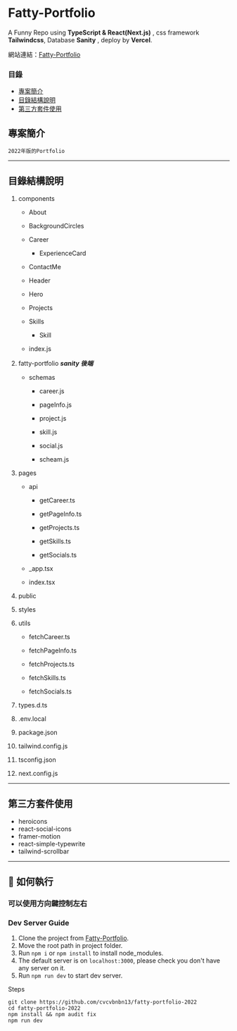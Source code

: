 # Fatty-Portfolio

A Funny Repo using **TypeScript & React(Next.js)** , css framework **Tailwindcss**, Database **Sanity** , deploy by **Vercel**.

網站連結：[Fatty-Portfolio](https://fatty-portfolio-2022.vercel.app/)

### 目錄

- [專案簡介](#專案簡介)
- [目錄結構說明](#目錄結構說明)
- [第三方套件使用](#第三方套件使用)

## 專案簡介

```
2022年版的Portfolio
```

---

## 目錄結構說明

1. components

   - About

   - BackgroundCircles

   - Career

     - ExperienceCard

   - ContactMe

   - Header

   - Hero

   - Projects

   - Skills

     - Skill

   - index.js

2. fatty-portfolio **_sanity 後端_**

   - schemas

     - career.js

     - pageInfo.js

     - project.js

     - skill.js

     - social.js

     - scheam.js

3. pages

   - api

     - getCareer.ts

     - getPageInfo.ts

     - getProjects.ts

     - getSkills.ts

     - getSocials.ts

   - \_app.tsx

   - index.tsx

4. public

5. styles

6. utils

   - fetchCareer.ts

   - fetchPageInfo.ts

   - fetchProjects.ts

   - fetchSkills.ts

   - fetchSocials.ts

7. types.d.ts

8. .env.local

9. package.json

10. tailwind.config.js

11. tsconfig.json

12. next.config.js

---

## 第三方套件使用

- heroicons
- react-social-icons
- framer-motion
- react-simple-typewrite
- tailwind-scrollbar

---

## 🚀 如何執行

### 可以使用方向鍵控制左右

### Dev Server Guide

1. Clone the project from [Fatty-Portfolio](https://fatty-portfolio-2022.vercel.app/).
2. Move the root path in project folder.
3. Run `npm i` or `npm install` to install node_modules.
4. The default server is on `localhost:3000`, please check you don't have any server on it.
5. Run `npm run dev` to start dev server.

Steps

```git bash
git clone https://github.com/cvcvbnbn13/fatty-portfolio-2022
cd fatty-portfolio-2022
npm install && npm audit fix
npm run dev
```
